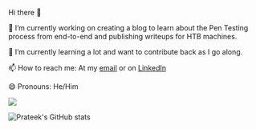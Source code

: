 Hi there 👋

<!--
**prateek22/prateek22** is a ✨ _special_ ✨ repository because its `README.md` (this file) appears on your GitHub profile.

Here are some ideas to get you started:

- 🔭 I’m currently working on ...
- 🌱 I’m currently learning ...
- 👯 I’m looking to collaborate on ...
- 🤔 I’m looking for help with ...
- 💬 Ask me about ...
- 📫 How to reach me: ...
- 😄 Pronouns: ...
- ⚡ Fun fact: ...
-->
🔭 I’m currently working on creating a blog to learn about the Pen Testing process from end-to-end and publishing writeups for HTB machines.

🌱 I’m currently learning a lot and want to contribute back as I go along.

📫 How to reach me: At my [email](mailto:pradhan.prateek22@gmail.com) or on [LinkedIn](https://www.linkedin.com/in/prateekpradhan22)

😄 Pronouns: He/Him

![](https://visitor-badge.glitch.me/badge?page_id=prateek22.readme)

![Prateek's GitHub stats](https://github-readme-stats.vercel.app/api?username=prateek22&show_icons=true&theme=radical)
